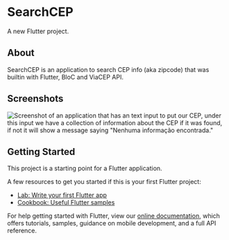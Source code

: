 # SearchCEP

A new Flutter project.

## About

SearchCEP is an application to search CEP info (aka zipcode) that was builtin with Flutter, BloC and ViaCEP API.

## Screenshots

![Screenshot of an application that has an text input to put our CEP, under this input we have a collection of information about the CEP if it was found, if not it will show a message saying "Nenhuma informação encontrada."](https://lh3.googleusercontent.com/WGjhsQxUWkzSapNp5wsPi8tK1_r6s_NdX9QakGrr5souxFIKpzLYavH8_6mtueaVvQNdIQG-4Hc1uuxBjyfUY5oBvHjXLXsgPcR24cF-mN6Ejg5NP3PpBIZJDPAKTEdrWNHwxhqIi_1vMTfLN0LjZPIS0tVwV_wQ0cGXn21tUAwREs7QumREuJex3RoP4H_E5ZCkQAYJzI_pl7fs44sOU0-we5x6qP7qUBlqpClToajqYPD4Kad-p1oDasHm7zheQ1yGdXsG4QL1EttjKp2HIxRIkDIUk9GV0w3A0RLBvq6Kl3qkuIzCoEKHfa7rmujbr10EDZVTV4nQMWJEnN7xIGwUtUXZTuAASS8r5rGm_9Tj3wuGY0q5-IFZA1YlxSfz2qPQG4E00LTdA_W8VfzsZwT8ey6wOaS9TwrN1AACuYDhzcQVbXq1LvSvJKPvYy0hTJnAmlF26D1ziL2mtcVrouowOvOe_kmFRRuJgvneWXc4GFtC_eizDYaG9NLcAXJ9et-j75f2GKNSxD41lXbDVBDpD8_l5oVy-jqgyTXs-z_QPC6HHUxxG30_tgCYzVlROY3tT1XVjP0xGgwoZTtMCkw2I0n321GX5aH3q61JjtSYn1Y98hu1KPg-CM8CFKptBPq-rmVFBx_TN01bNs7OIwJFfHBsTRmzwMSGZ5vXkyRttyCb7N-tTZ-a66t4=w484-h967-no?authuser=0)

## Getting Started

This project is a starting point for a Flutter application.

A few resources to get you started if this is your first Flutter project:

- [Lab: Write your first Flutter app](https://flutter.dev/docs/get-started/codelab)
- [Cookbook: Useful Flutter samples](https://flutter.dev/docs/cookbook)

For help getting started with Flutter, view our
[online documentation](https://flutter.dev/docs), which offers tutorials,
samples, guidance on mobile development, and a full API reference.
